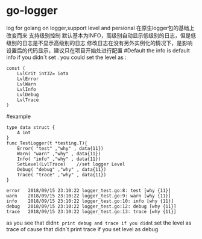 # go-logger
log for golang  on logger,support level and persional
在原生logger包的基础上改变而来
支持级别控制
默认基本为INFO，高级别自动显示低级别的日志，但是低级别的日志是不显示高级别的日志
修改日志在没有另外实例化的情况下，是影响设置后的代码显示，建议只在项目开始处进行配置
#Default
the info is default info if you didn`t set .
you could set the level as :
```
const (
	LvlCrit int32= iota
	LvlError
	LvlWarn
	LvlInfo
	LvlDebug
	LvlTrace
)

 ```
 
#example
```
type data struct {
	A int
}
func TestLogger(t *testing.T){
	Error( "test" ,"why" , data{11})
	Warn( "warn" ,"why" , data{11})
	Info( "info" ,"why" , data{11})
	SetLevel(LvlTrace)    //set logger Level
	Debug( "debug" ,"why" , data{11})
	Trace( "trace" ,"why" , data{11})
}

```

```
error	2018/09/15 23:10:22 logger_test.go:8: test [why {11}]
warn	2018/09/15 23:10:22 logger_test.go:9: warn [why {11}]
info	2018/09/15 23:10:22 logger_test.go:10: info [why {11}]
debug	2018/09/15 23:10:22 logger_test.go:12: debug [why {11}]
trace	2018/09/15 23:10:22 logger_test.go:13: trace [why {11}]
```
as you see that didn`t print debug and trace if you didn`t set the level as trace 
of cause that didn`t print trace if you set level as debug
